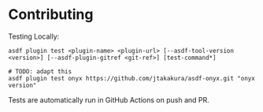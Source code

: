 # Contributing

Testing Locally:

```shell
asdf plugin test <plugin-name> <plugin-url> [--asdf-tool-version <version>] [--asdf-plugin-gitref <git-ref>] [test-command*]

# TODO: adapt this
asdf plugin test onyx https://github.com/jtakakura/asdf-onyx.git "onyx version"
```

Tests are automatically run in GitHub Actions on push and PR.
